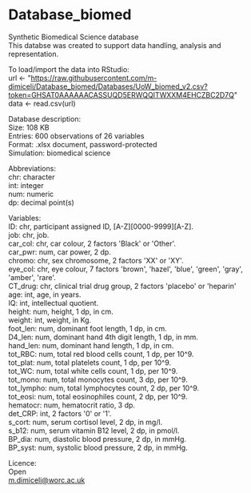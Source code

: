 # Database_biomed <br />
Synthetic Biomedical Science database <br />
This databse was created to support data handling, analysis and representation. <br />

To load/import the data into RStudio:  <br />
url <- "https://raw.githubusercontent.com/m-dimiceli/Database_biomed/Databases/UoW_biomed_v2.csv?token=GHSAT0AAAAAACASSUQD5ERWQQITWXXM4EHCZBC2D7Q"  <br />
data <- read.csv(url)  <br />

Database description: <br />
Size: 108 KB <br />
Entries: 600 observations of 26 variables <br />
Format: .xlsx document, password-protected <br />
Simulation: biomedical science <br />

Abbreviations: <br />
chr: character <br />
int: integer <br />
num: numeric <br />
dp: decimal point(s) <br />

Variables: <br />
ID: chr, participant assigned ID, [A-Z][0000-9999][A-Z]. <br />
job: chr, job. <br />
car_col: chr, car colour, 2 factors 'Black' or 'Other'. <br />
car_pwr: num, car power, 2 dp. <br />
chromo: chr, sex chromosome, 2 factors 'XX' or 'XY'. <br />
eye_col: chr, eye colour, 7 factors 'brown', 'hazel', 'blue', 'green', 'gray', 'amber', 'rare'. <br />
CT_drug: chr, clinical trial drug group, 2 factors 'placebo' or 'heparin' <br />
age: int, age, in years. <br />
IQ: int, intellectual quotient. <br />
height: num, height, 1 dp, in cm. <br />
weight: int, weight, in Kg. <br />
foot_len: num, dominant foot length, 1 dp, in cm. <br />
D4_len: num, dominant hand 4th digit length, 1 dp, in mm. <br />
hand_len: num, dominant hand length, 1 dp, in cm. <br />
tot_RBC: num, total red blood cells count, 1 dp, per 10^9. <br />
tot_plat: num, total platelets count, 1 dp, per 10^9. <br />
tot_WC: num, total white cells count, 1 dp, per 10^9. <br />
tot_mono: num, total monocytes count, 3 dp, per 10^9. <br />
tot_lympho: num, total lymphocytes count, 2 dp, per 10^9. <br />
tot_eosi: num, total eosinophiles count, 2 dp, per 10^9. <br />
hematocr: num, hematocrit ratio, 3 dp. <br />
det_CRP: int, 2 factors '0' or '1'. <br />
s_cort: num, serum cortisol level, 2 dp, in mg/l. <br />
s_b12: num, serum vitamin B12 level, 2 dp, in pmol/l. <br />
BP_dia: num, diastolic blood pressure, 2 dp, in mmHg. <br />
BP_syst: num, systolic blood pressure, 2 dp, in mmHg. <br />

Licence:  <br />
Open <br />
m.dimiceli@worc.ac.uk <br />
